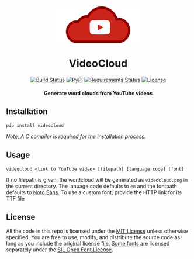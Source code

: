 <p align="center">
    <img alt="logo" src="assets/logos/red-border.png" width="250px" align="center">
    <h1 align="center">VideoCloud</h1>
    <p align="center">
      <a href="https://travis-ci.org/paramt/videocloud"><img alt="Build Status" src="https://travis-ci.org/paramt/videocloud.svg?branch=master"></a>
      <a href="https://pypi.org/project/VideoCloud"><img alt="PyPI" src="https://img.shields.io/pypi/v/videocloud.svg"></a>
      <a href="https://requires.io/github/paramt/videocloud/requirements/?branch=master"><img src="https://requires.io/github/paramt/videocloud/requirements.svg?branch=master" alt="Requirements Status" /></a>
      <a href="LICENSE"><img alt="License" src="https://img.shields.io/github/license/paramt/videocloud.svg?"></a>
    </p>
    <h4 align="center">Generate word clouds from YouTube videos</h4>
</p>

## Installation

```
pip install videocloud
```

*Note: A C compiler is required for the installation process.*

## Usage

```
videocloud <link to YouTube video> [filepath] [language code] [font]
```

If no filepath is given, the wordcloud will be generated as `videocloud.png` in the current directory. 
The lanuage code defaults to `en` and the fontpath defaults to [Noto Sans](assets/fonts/NotoSans).
To use a custom font, provide the HTTP link for its TTF file


## License 

All the code in this repo is licensed under the [MIT License](LICENSE) unless otherwise specified. You are free to use, modify, and distribute the source code as long as you include the original license file. [Some fonts](assets/fonts) are licensed separately under the [SIL Open Font License](https://github.com/paramt/videocloud/blob/master/assets/fonts/NotoSans/SIL%20Open%20Font%20License.txt). 
